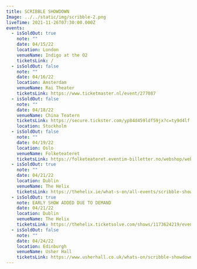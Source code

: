```yaml
---
title: SCRIBBLE SHOWDOWN
Image: ../../static/img/scribble-2.png
liveTime: 2021-11-26T07:30:00.000Z
events:
  - isSoldOut: true
    note: ""
    date: 04/15/22
    location: London
    venueName: Indigo at the O2
    ticketsLink: /
  - isSoldOut: false
    note: ""
    date: 04/16/22
    location: Amsterdam
    venueName: Rai Theater
    ticketsLink: https://www.ticketmaster.nl/event/277087
  - isSoldOut: false
    note: ""
    date: 04/18/22
    venueName: China Teatern
    ticketsLink: https://secure.tickster.com/yp84d459ldf59jx?c=ty9d4lf
    location: Stockholm
  - isSoldOut: false
    note: ""
    date: 04/19/22
    location: Oslo
    venueName: Folketeateret
    ticketsLink: https://folketeateret.eventim-billetter.no/webshop/webticket/shop?event=969
  - isSoldOut: true
    note: ""
    date: 04/21/22
    location: Dublin
    venueName: The Helix
    ticketsLink: https://thehelix.ie/what-s-on/all-events/scribble-showdown/
  - isSoldOut: true
    note: EARLY SHOW ADDED DUE TO DEMAND
    date: 04/21/22
    location: Dublin
    venueName: The Helix
    ticketsLink: https://thehelix.ticketsolve.com/shows/1173624219/events
  - isSoldOut: false
    note: ""
    date: 04/24/22
    location: Edinburgh
    venueName: Usher Hall
    ticketsLink: https://www.usherhall.co.uk/whats-on/scribble-showdown
---
```


